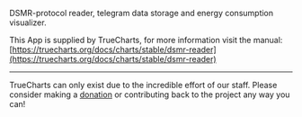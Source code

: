 DSMR-protocol reader, telegram data storage and energy consumption visualizer.

This App is supplied by TrueCharts, for more information visit the manual: [https://truecharts.org/docs/charts/stable/dsmr-reader](https://truecharts.org/docs/charts/stable/dsmr-reader)

---

TrueCharts can only exist due to the incredible effort of our staff.
Please consider making a [donation](https://truecharts.org/docs/about/sponsor) or contributing back to the project any way you can!
